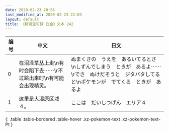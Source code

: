 ```yaml
---
date: 2020-02-23 20:56
last_modified_at: 2020-02-23 22:03
layout: default
title: 《精灵宝可梦 白金》文本 242
---
```

| 编号 | 中文 | 日文 |
| ---- | ---- | ---- |
| 0 | 在沼泽草丛上走\n有时会陷下去⋯⋯\r不过跳出来时\n有可能会出现精灵。 | ぬまくさの　うえを　あるいてるとさ\nしずんでしまう　ときが　あるよ⋯⋯\rでさ　ぬけだそうと　ジタバタしてると\nポケモンが　でてくる　ときが　あるよ |
| 1 | 这里是大湿原区域４。 | ここは　だいしつげん　エリア４ |
{: .table .table-bordered .table-hover .xz-pokemon-text .xz-pokemon-text-Pt }